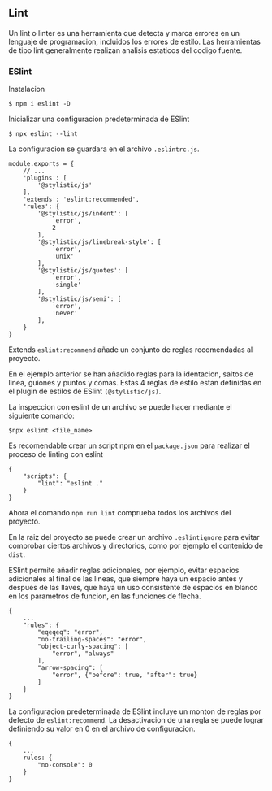 ## Lint

Un lint o linter es una herramienta que detecta y marca errores en un lenguaje de programacion, incluidos los errores de estilo. Las herramientas de tipo lint generalmente realizan analisis estaticos del codigo fuente.

### ESlint

Instalacion

    $ npm i eslint -D

Inicializar una configuracion predeterminada de ESlint

    $ npx eslint --lint

La configuracion se guardara en el archivo `.eslintrc.js`.

    module.exports = {
        // ...
        'plugins': [
            '@stylistic/js'
        ],
        'extends': 'eslint:recommended',
        'rules': {
            '@stylistic/js/indent': [
                'error',
                2
            ],
            '@stylistic/js/linebreak-style': [
                'error',
                'unix'
            ],
            '@stylistic/js/quotes': [
                'error',
                'single'
            ],
            '@stylistic/js/semi': [
                'error',
                'never'
            ],
        }
    }

Extends `eslint:recommend` añade un conjunto de reglas recomendadas al proyecto.

En el ejemplo anterior se han añadido reglas para la identacion, saltos de linea, guiones y puntos y comas. Estas 4 reglas de estilo estan definidas en el plugin de estilos de ESlint `(@stylistic/js)`.

La inspeccion con eslint de un archivo se puede hacer mediante el siguiente comando:

    $npx eslint <file_name>

Es recomendable crear un script npm en el `package.json` para realizar el proceso de linting con eslint

    {
        "scripts": {
            "lint": "eslint ."
        }
    }

Ahora el comando `npm run lint` comprueba todos los archivos del proyecto.

En la raiz del proyecto se puede crear un archivo `.eslintignore` para evitar comprobar ciertos archivos y directorios, como por ejemplo el contenido de `dist`.

ESlint permite añadir reglas adicionales, por ejemplo, evitar espacios adicionales al final de las lineas, que siempre haya un espacio antes y despues de las llaves, que haya un uso consistente de espacios en blanco en los parametros de funcion, en las funciones de flecha.

    {
        ...
        "rules": {
            "eqeqeq": "error",
            "no-trailing-spaces": "error",
            "object-curly-spacing": [
                "error", "always"
            ],
            "arrow-spacing": [
                "error", {"before": true, "after": true}
            ]
        }
    }

La configuracion predeterminada de ESlint incluye un monton de reglas por defecto de `eslint:recommend`. La desactivacion de una regla se puede lograr definiendo su valor en 0 en el archivo de configuracion.

    {
        ...
        rules: {
            "no-console": 0
        }
    }